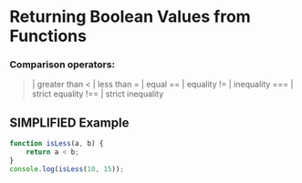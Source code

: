# Returning Boolean Values from Functions

### Comparison operators:

> | greater than
< | less than
= | equal 
== | equality
!= | inequality
=== | strict equality
!== | strict inequality

## SIMPLIFIED Example

```javascript
function isLess(a, b) {
    return a < b;
}
console.log(isLess(10, 15));
```